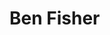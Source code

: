 # Ben Fisher






<head>
    <style>

        .flex-container {
            display: flex;
            flex-direction: row;
            justify-content: center;
            align-items: center;
            gap: 16px;
        }

    </style>

    <p align="center">
        My Social Media:
    </p>
</head>

<body>
    <div class="flex-container">
        <a href="www.linkedin.com/in/benfisher-ns"><img src="https://github.com/user-attachments/assets/27ac6f0b-36e0-497b-bf2c-e4469014cbe9" title="My LinkedIn" style="width:48px;"></a>
        <a href="www.linkedin.com/in/benfisher-ns"><img src="https://github.com/user-attachments/assets/44e7a419-f123-4879-ac20-9e996becbbe0" title="My X/Twitter" style="width:48px;"></a>
    </div>
</body>

